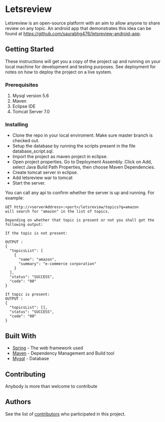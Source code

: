 # Letsreview

Letsreview is an open-source platform with an aim to allow anyone to share review on any topic. An android app that demonstrates this idea can be found at https://github.com/saurabhg476/letsreview-android-app.

## Getting Started

These instructions will get you a copy of the project up and running on your local machine for development and testing purposes. See deployment for notes on how to deploy the project on a live system.

### Prerequisites

1. Mysql version 5.6 
2. Maven 
3. Eclipse IDE 
4. Tomcat Server 7.0

### Installing

* Clone the repo in your local enviroment. Make sure master branch is checked out.
* Setup the database by running the scripts present in the file database_script.sql.
* Import the project as maven project in eclipse.
* Open project properties. Go to Deployment Assembly. Click on Add, select Java Build Path Properties, then choose Maven Dependencies.
* Create tomcat server in eclipse.
* Add letsreview war to tomcat
* Start the server.

You can call any api to confirm whether the server is up and running. 
For example:
```
GET http://<serverAddress>:<port>/letsreview/topics?q=amazon
will search for "amazon" in the list of topics.

Depending on whether that topic is present or not you shall got the following output:

If the topic is not present:

OUTPUT : 
{
  "topicsList": [
    {
      "name": "amazon",
      "summary": "e-commerce corporation"
    }
  ],
  "status": "SUCCESS",
  "code": "00"
}

If topic is present:
OUTPUT : 
{
  "topicsList": [],
  "status": "SUCCESS",
  "code": "00"
}

```
## Built With

* [Spring](https://spring.io/docs) - The web framework used
* [Maven](https://maven.apache.org/) - Dependency Management and Build tool
* [Mysql](https://dev.mysql.com/doc/) - Database

## Contributing

Anybody is more than welcome to contribute

## Authors

See the list of [contributors](https://github.com/your/project/contributors) who participated in this project.


